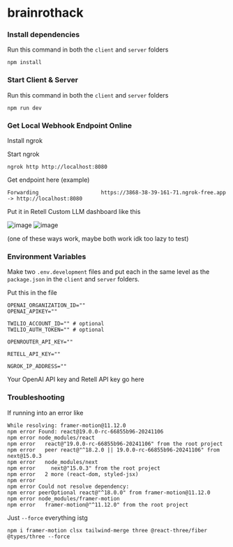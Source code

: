 # brainrothack

### Install dependencies
Run this command in both the `client` and `server` folders
```shell
npm install
```

### Start Client & Server
Run this command in both the `client` and `server` folders
```shell
npm run dev
```

### Get Local Webhook Endpoint Online
Install ngrok

Start ngrok

`ngrok http http://localhost:8080`

Get endpoint here (example)

`Forwarding                    https://3868-38-39-161-71.ngrok-free.app -> http://localhost:8080`

Put it in Retell Custom LLM dashboard like this

![image](https://github.com/user-attachments/assets/9bec4740-fdb4-432e-9867-444978b6de06)
![image](https://github.com/user-attachments/assets/151e246b-cd83-4884-8d9e-aeab21507326)

(one of these ways work, maybe both work idk too lazy to test)

### Environment Variables
Make two `.env.development` files and put each in the same level as the `package.json` in the `client` and `server` folders.

Put this in the file
```shell
OPENAI_ORGANIZATION_ID=""
OPENAI_APIKEY=""

TWILIO_ACCOUNT_ID="" # optional
TWILIO_AUTH_TOKEN="" # optional

OPENROUTER_API_KEY=""

RETELL_API_KEY=""

NGROK_IP_ADDRESS=""
```
Your OpenAI API key and Retell API key go here

### Troubleshooting
If running into an error like
```shell
While resolving: framer-motion@11.12.0
npm error Found: react@19.0.0-rc-66855b96-20241106
npm error node_modules/react
npm error   react@"19.0.0-rc-66855b96-20241106" from the root project
npm error   peer react@"^18.2.0 || 19.0.0-rc-66855b96-20241106" from next@15.0.3
npm error   node_modules/next
npm error     next@"15.0.3" from the root project
npm error   2 more (react-dom, styled-jsx)
npm error
npm error Could not resolve dependency:
npm error peerOptional react@"^18.0.0" from framer-motion@11.12.0
npm error node_modules/framer-motion
npm error   framer-motion@"^11.12.0" from the root project
```
Just `--force` everything istg

`npm i framer-motion clsx tailwind-merge three @react-three/fiber @types/three --force`
